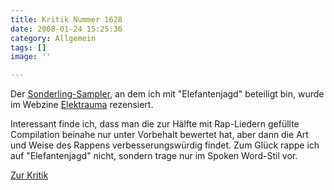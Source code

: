```yaml
---
title: Kritik Nummer 1628
date: 2008-01-24 15:25:36
category: Allgemein
tags: []
image: ''

---
```


Der [Sonderling-Sampler](http://umbruch-rec.de/wordpress/?p=14), an dem ich mit "Elefantenjagd" beteiligt bin, wurde im Webzine [Elektrauma](http://elektrauma.de/index2.html) rezensiert.  

  

Interessant finde ich, dass man die zur Hälfte mit Rap-Liedern gefüllte Compilation beinahe nur unter Vorbehalt bewertet hat, aber dann die Art und Weise des Rappens verbesserungswürdig findet. Zum Glück rappe ich auf "Elefantenjagd" nicht, sondern trage nur im Spoken Word-Stil vor.  

  

[Zur Kritik](http://elektrauma.de/rezensionen.php4?KritikNummer=1628)
